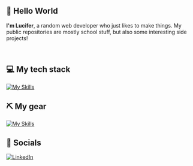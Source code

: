 ## 🤯 Hello World

**I'm Lucifer**, a random web developer who just likes to make things. My public repositories are mostly school stuff, but also some interesting side projects!

<br/>

## 💻 My tech stack

[![My Skills](https://skillicons.dev/icons?i=js,html,css,react,nextjs,ts,tailwind,php,wordpress,express,nodejs,mongodb,mysql,c,java)](https://skillicons.dev)

## ⛏️ My gear

[![My Skills](https://skillicons.dev/icons?i=vscode,figma,postman,photoshop,pr,git,github,windows)](https://skillicons.dev)

## 🛜 Socials

[![LinkedIn](https://img.shields.io/badge/LinkedIn-%230077B5.svg?logo=linkedin&logoColor=white)](https://www.linkedin.com/in/tim-noelmans/) 
